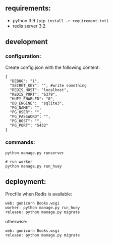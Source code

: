 ## requirements:
- python 3.9 `(pip install -r requirement.txt)`
- redis server 3.2
## development

### configuration:
Create config.json with the following content:
```
{
  "DEBUG": "1",
  "SECRET_KEY": "", #write something
  "REDIS_HOST": "localhost",
  "REDIS_PORT": "6379",
  "HUEY_ENABLED": "0",
  "DB_ENGINE":  "sqlite3", 
  "PG_NAME": "",
  "PG_USER": "",
  "PG_PASSWORD": "",
  "PG_HOST": "",
  "PG_PORT": "5432"
}
```

### commands:
```
python manage.py runserver

# run worker
python manage.py run_huey
```

## deployment:
Procfile when Redis is available:
```
web: gunicorn Books.wsgi
worker: python manage.py run_huey
release: python manage.py migrate
```
otherwise:
```
web: gunicorn Books.wsgi
release: python manage.py migrate
```